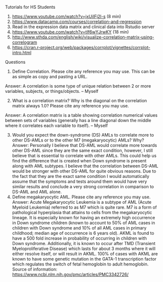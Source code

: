 Tutorials for HS Students

1.	https://www.youtube.com/watch?v=jxUiIFj2l-s (8 min)
2.	https://www.datacamp.com/courses/correlation-and-regression
3.	Read in the expression data matrix and clinical data into Rstudio server
4.	https://www.youtube.com/watch?v=tlf6wYJrwKY (18 min)
5.	http://www.sthda.com/english/wiki/visualize-correlation-matrix-using-correlogram
6.	https://cran.r-project.org/web/packages/corrplot/vignettes/corrplot-intro.html

Questions
1.	Define Correlation. Please cite any reference you may use. This can be as simple as copy and pasting a URL.

Answer: A correlation is some type of unique relation between 2 or more variables, subjects, or things/objects. – Myself

2.	What is a correlation matrix? Why is the diagonal on the correlation matrix always 1.0? Please cite any reference you may use.

Answer: A correlation matrix is a table showing correlation numerical values between sets of variables (generally has a line diagonal down the middle where it correlates each variable to itself). – Myself

3.	Would you expect the down-syndrome (DS) AMLs to correlate more to other DS-AMLs or to the other M7 (megakaryocytic) AMLs? Why?
Answer: Personally I believe that DS-AML would correlate more towards other DS-AML since they are the same exact condition, however, I still believe that is essential to correlate with other AMLs. This could help us find the difference that is created when Down syndrome is present along with AML subtypes. I believe that the correlation between DS-AML would be stronger with other DS-AML for quite obvious reasons. Due to the fact that they are the exact same condition I would automatically assume that the symptoms and tests around them would have very similar results and conclude a very strong correlation in comparison to DS-AML and AML alone.
4.	Define megakaryocytic AML.  Please cite any reference you may use.
Answer: Acute Megakaryocytic Leukemia is a subtype of AML (Acute Myeloid Leukemia) referred to as M7 which is quite rare. M7 is a form of pathological hyperplasia that attains to cells from the megakaryocytic lineage. It is especially known for having an extremely high occurrence in Down syndrome children (known to account to 50% of AML cases in children with Down syndrome and 10% of all AML cases in primary childhood; median age of occurrence is 6 years old). AKML is found to have a 500 fold increase in probability of occurring in children with Down syndrome. Additionally, it is known to occur after TMD (Transient Myeloproliferative Disease) which lasts for about 3 months where it will either resolve itself, or will result in AKML. 100% of cases with AKML are known to have some genetic mutation in the GATA-1 transcription factor which regulates the switch of fetal hemoglobin to adult hemoglobin.
Source of information: https://www.ncbi.nlm.nih.gov/pmc/articles/PMC3342726/
